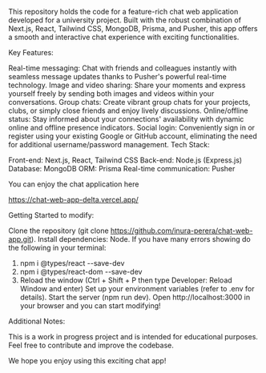 This repository holds the code for a feature-rich chat web application developed for a university project. Built with the robust combination of Next.js, React, Tailwind CSS, MongoDB, Prisma, and Pusher, this app offers a smooth and interactive chat experience with exciting functionalities.

Key Features:

Real-time messaging: Chat with friends and colleagues instantly with seamless message updates thanks to Pusher's powerful real-time technology.
Image and video sharing: Share your moments and express yourself freely by sending both images and videos within your conversations.
Group chats: Create vibrant group chats for your projects, clubs, or simply close friends and enjoy lively discussions.
Online/offline status: Stay informed about your connections' availability with dynamic online and offline presence indicators.
Social login: Conveniently sign in or register using your existing Google or GitHub account, eliminating the need for additional username/password management.
Tech Stack:

Front-end: Next.js, React, Tailwind CSS
Back-end: Node.js (Express.js)
Database: MongoDB
ORM: Prisma
Real-time communication: Pusher

You can enjoy the chat application here

https://chat-web-app-delta.vercel.app/

Getting Started to modify:

Clone the repository (git clone https://github.com/inura-perera/chat-web-app.git).
Install dependencies: Node.
If you have many errors showing do the following in your terminal: 
  1) npm i @types/react --save-dev
  2) npm i @types/react-dom --save-dev
  3) Reload the window (Ctrl + Shift + P then type Developer: Reload Window and enter)
Set up your environment variables (refer to .env for details).
Start the server (npm run dev).
Open http://localhost:3000 in your browser and you can start modifying!

Additional Notes:

This is a work in progress project and is intended for educational purposes.
Feel free to contribute and improve the codebase.

We hope you enjoy using this exciting chat app!

